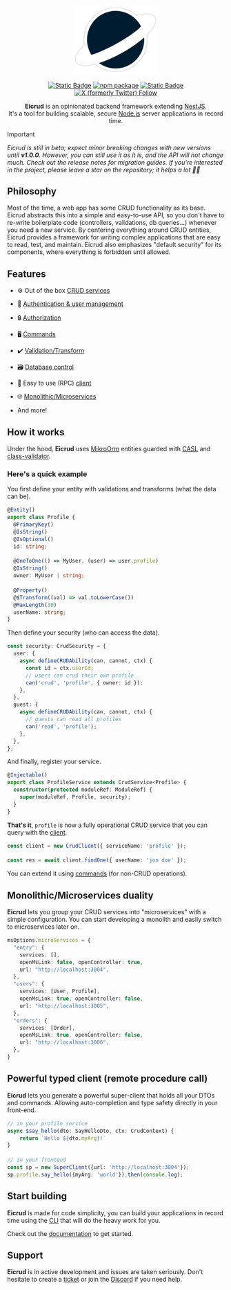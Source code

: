 <p align="center">
  <a href="https://eicrud.com" target="_blank"><img width="200" src="https://raw.githubusercontent.com/eicrud/eicrud/develop/docs/planet.svg" alt="@eicrud/eicrud logo"></a>
</p>

<p align="center">
  <a href="https://docs.eicrud.com" target="_blank"><img alt="Static Badge" src="https://img.shields.io/badge/Documentation-purple"></a>
  <a href="https://npmjs.com/package/@eicrud/core" target="_blank"><img src="https://img.shields.io/npm/v/%40eicrud%2Fcore?color=%232AAA8A%09" alt="npm package"></a>
  <!-- <a href="https://npmjs.com/package/@eicrud/core" target="_blank"><img src="https://img.shields.io/npm/dw/%40eicrud%2Fcore.svg" alt="downloads"></a> -->
  <!--<a href="https://npmjs.com/package/@eicrud/core" target="_blank"><img alt="NPM Unpacked Size" src="https://img.shields.io/npm/unpacked-size/%40eicrud%2Fcore"></a>-->
  <a href="https://discord.gg/VaGPqE7bn9" target="_blank"><img alt="Static Badge" src="https://img.shields.io/badge/Discord-%235865F2"></a>
  <a href="https://x.com/eicrud" target="_blank"><img alt="X (formerly Twitter) Follow" src="https://img.shields.io/twitter/follow/eicrud"></a>
</p>
<p align="center"><b>Eicrud</b> is an opinionated backend framework extending <a href="https://github.com/nestjs/nest" target="_blank">NestJS</a>.<br/> It's a tool for building scalable, secure <a href="https://nodejs.org" target="_blank">Node.js</a> server applications in record time.</p>

> [!IMPORTANT]
> *Eicrud is still in beta; expect minor breaking changes with new versions until **v1.0.0**. However, you can still use it as it is, and the API will not change much. Check out the release notes for migration guides. If you're interested in the project, please leave a star on the repository; it helps a lot 🌟🙏*

## Philosophy

Most of the time, a web app has some CRUD functionality as its base. Eicrud abstracts this into a simple and easy-to-use API, so you don't have to re-write boilerplate code (controllers, validations, db queries...) whenever you need a new service. By centering everything around CRUD entities, Eicrud provides a framework for writing complex applications that are easy to read, test, and maintain. Eicrud also emphasizes "default security" for its components, where everything is forbidden until allowed.

## Features

- ⚙️ Out of the box [CRUD services](https://docs.eicrud.com/services/definition)

- 🔑 [Authentication & user management](https://docs.eicrud.com/user/service/)

- 🔒 [Authorization](https://docs.eicrud.com/security/definition/)

- 🖥️ [Commands](https://docs.eicrud.com/services/commands/)

- ✔️ [Validation/Transform](https://docs.eicrud.com/validation/definition/)

- 🗃️ [Database control](https://docs.eicrud.com/configuration/limits)

- 🚀 Easy to use (RPC) [client](https://docs.eicrud.com/client/setup)

- 🌐 [Monolithic/Microservices](https://docs.eicrud.com/microservices/configuration/)

- And more!

## How it works

Under the hood, **Eicrud** uses [MikroOrm](https://mikro-orm.io/) entities guarded with [CASL](https://casl.js.org) and [class-validator](https://github.com/typestack/class-validator).

### Here's a quick example 
You first define your entity with validations and transforms (what the data can be).

```typescript
@Entity()
export class Profile {
  @PrimaryKey()
  @IsString()
  @IsOptional()
  id: string;

  @OneToOne(() => MyUser, (user) => user.profile)
  @IsString()
  owner: MyUser | string;

  @Property()
  @$Transform((val) => val.toLowerCase())
  @MaxLength(30)
  userName: string;
}
```

Then define your security (who can access the data).

```typescript
const security: CrudSecurity = {
  user: {
    async defineCRUDAbility(can, cannot, ctx) {
      const id = ctx.userId;
      // users can crud their own profile
      can('crud', 'profile', { owner: id });
    },
  },
  guest: {
    async defineCRUDAbility(can, cannot, ctx) {
      // guests can read all profiles
      can('read', 'profile');
    },
  },
};
```

And finally, register your service.

```typescript
@Injectable()
export class ProfileService extends CrudService<Profile> {
  constructor(protected moduleRef: ModuleRef) {
    super(moduleRef, Profile, security);
  }
}
```

**That's it**, `profile` is now a fully operational CRUD service that you can query with the [client](https://docs.eicrud.com/client/setup/).

```typescript
const client = new CrudClient({ serviceName: 'profile' });

const res = await client.findOne({ userName: 'jon doe' });
```

You can extend it using [commands](https://docs.eicrud.com/services/commands/) (for non-CRUD operations).

## Monolithic/Microservices duality

**Eicrud** lets you group your CRUD services into "microservices" with a simple configuration. You can start developing a monolith and easily switch to microservices later on.

```typescript
msOptions.microServices = {
  "entry": {
    services: [],
    openMsLink: false, openController: true,
    url: "http://localhost:3004",
  },
  "users": {
    services: [User, Profile],
    openMsLink: true, openController: false,
    url: "http://localhost:3005",
  },
  "orders": {
    services: [Order],
    openMsLink: true, openController: false,
    url: "http://localhost:3006",
  },
}
```

## Powerful typed client (remote procedure call)
**Eicrud** lets you generate a powerful super-client that holds all your DTOs and commands. Allowing auto-completion and type safety directly in your front-end.  
```typescript
// in your profile service
async $say_hello(dto: SayHelloDto, ctx: CrudContext) {
    return `Hello ${dto.myArg}!`
}

// in your frontend
const sp = new SuperClient({url: 'http://localhost:3004'});
sp.profile.say_hello({myArg: 'world'}).then(console.log);
```

## Start building

**Eicrud** is made for code simplicity, you can build your applications in record time using the [CLI](https://www.npmjs.com/package/@eicrud/cli) that will do the heavy work for you.

Check out the [documentation](https://docs.eicrud.com/installation) to get started.


## Support

**Eicrud** is in active development and issues are taken seriously. Don't hesitate to create a [ticket](https://github.com/eicrud/eicrud/issues) or join the [Discord](https://discord.gg/VaGPqE7bn9) if you need help.

